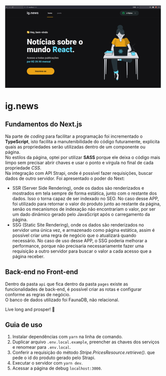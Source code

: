 ![Exemplo do App](/assets/example.png)

# ig.news

## Fundamentos do Next.js  
Na parte de *coding* para facilitar a programação foi incrementado o **TypeScript**, isto facilita a manutenibilidade do código futuramente, explicita quais as propriedades serão utilizadas dentro de um componente ou página.  
No estilos da página, optei por utilizar **SASS** porque ele deixa o código mais limpo sem precisar abrir chaves e usar o ponto e vírgula no final de cada propriedade *CSS*.  
Na integração com API Strapi, onde é possível fazer requisições, buscar dados de outro servidor. Foi apresentado o poder do Next:  
* SSR (Server Side Rendering), onde os dados são renderizados e mostrados em tela sempre de forma estática, junto com o restante dos dados. Isso o torna capaz de ser indexado no SEO. No caso desse APP, foi utilizado para retornar o valor do produto junto ao restante da página, senão os mecanismos de indexação não encontrariam o valor, por ser um dado dinâmico gerado pelo JavaScript após o carregamento da página.  
* SSG (Static Site Rendering), onde os dados são renderizados no servidor uma única vez, e armazenado como página estática, assim é possível criar uma regra de negócio que o atualizará quando necessário. No caso de uso desse APP, o SSG poderia melhorar a performance, porque não precisaria necessariamente fazer uma requisição a outro servidor para buscar o valor a cada acesso que a página receber.  
## Back-end no Front-end
Dentro da pasta `api` que fica dentro da pasta `pages` existe as funcionalidades de back-end, é possível criar as rotas e configurar conforme as regras de negócio.  
O banco de dados utilizado foi FaunaDB, não relacional.

Live long and prosper! 🖖  

## Guia de uso

1. Instalar dependências com `yarn` na linha de comando.
2. Duplicar arquivo `.env.local.example`, preencher as chaves dos serviços e renomear para `.env.local`.
3. Conferir a requisição do método *Stripe.PricesResource.retrieve()*. que pede o id do produto gerado pelo Strapi.
4. Executar o servidor com `yarn dev`.
5. Acessar a página de debug `localhost:3000`.